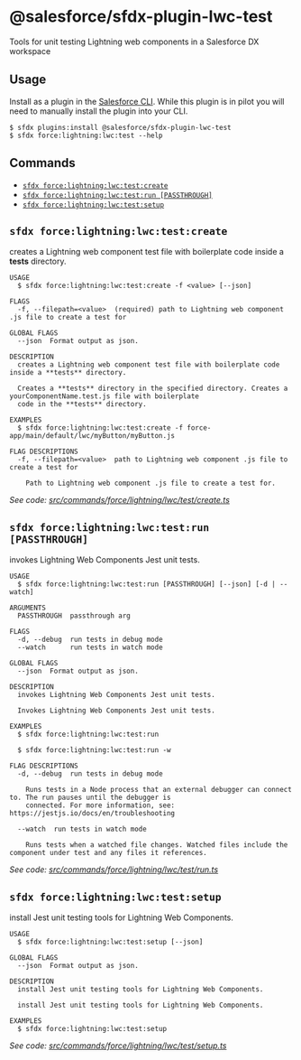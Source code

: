 # @salesforce/sfdx-plugin-lwc-test

Tools for unit testing Lightning web components in a Salesforce DX workspace

## Usage

Install as a plugin in the [Salesforce CLI](https://developer.salesforce.com/tools/sfdxcli). While this plugin is in pilot you will need to manually install the plugin into your CLI.

```sh-session
$ sfdx plugins:install @salesforce/sfdx-plugin-lwc-test
$ sfdx force:lightning:lwc:test --help
```

## Commands

<!-- commands -->

- [`sfdx force:lightning:lwc:test:create`](#sfdx-forcelightninglwctestcreate)
- [`sfdx force:lightning:lwc:test:run [PASSTHROUGH]`](#sfdx-forcelightninglwctestrun-passthrough)
- [`sfdx force:lightning:lwc:test:setup`](#sfdx-forcelightninglwctestsetup)

## `sfdx force:lightning:lwc:test:create`

creates a Lightning web component test file with boilerplate code inside a **tests** directory.

```
USAGE
  $ sfdx force:lightning:lwc:test:create -f <value> [--json]

FLAGS
  -f, --filepath=<value>  (required) path to Lightning web component .js file to create a test for

GLOBAL FLAGS
  --json  Format output as json.

DESCRIPTION
  creates a Lightning web component test file with boilerplate code inside a **tests** directory.

  Creates a **tests** directory in the specified directory. Creates a yourComponentName.test.js file with boilerplate
  code in the **tests** directory.

EXAMPLES
  $ sfdx force:lightning:lwc:test:create -f force-app/main/default/lwc/myButton/myButton.js

FLAG DESCRIPTIONS
  -f, --filepath=<value>  path to Lightning web component .js file to create a test for

    Path to Lightning web component .js file to create a test for.
```

_See code: [src/commands/force/lightning/lwc/test/create.ts](https://github.com/salesforce/sfdx-plugin-lwc-test/blob/v1.0.1/src/commands/force/lightning/lwc/test/create.ts)_

## `sfdx force:lightning:lwc:test:run [PASSTHROUGH]`

invokes Lightning Web Components Jest unit tests.

```
USAGE
  $ sfdx force:lightning:lwc:test:run [PASSTHROUGH] [--json] [-d | --watch]

ARGUMENTS
  PASSTHROUGH  passthrough arg

FLAGS
  -d, --debug  run tests in debug mode
  --watch      run tests in watch mode

GLOBAL FLAGS
  --json  Format output as json.

DESCRIPTION
  invokes Lightning Web Components Jest unit tests.

  Invokes Lightning Web Components Jest unit tests.

EXAMPLES
  $ sfdx force:lightning:lwc:test:run

  $ sfdx force:lightning:lwc:test:run -w

FLAG DESCRIPTIONS
  -d, --debug  run tests in debug mode

    Runs tests in a Node process that an external debugger can connect to. The run pauses until the debugger is
    connected. For more information, see: https://jestjs.io/docs/en/troubleshooting

  --watch  run tests in watch mode

    Runs tests when a watched file changes. Watched files include the component under test and any files it references.
```

_See code: [src/commands/force/lightning/lwc/test/run.ts](https://github.com/salesforce/sfdx-plugin-lwc-test/blob/v1.0.1/src/commands/force/lightning/lwc/test/run.ts)_

## `sfdx force:lightning:lwc:test:setup`

install Jest unit testing tools for Lightning Web Components.

```
USAGE
  $ sfdx force:lightning:lwc:test:setup [--json]

GLOBAL FLAGS
  --json  Format output as json.

DESCRIPTION
  install Jest unit testing tools for Lightning Web Components.

  install Jest unit testing tools for Lightning Web Components.

EXAMPLES
  $ sfdx force:lightning:lwc:test:setup
```

_See code: [src/commands/force/lightning/lwc/test/setup.ts](https://github.com/salesforce/sfdx-plugin-lwc-test/blob/v1.0.1/src/commands/force/lightning/lwc/test/setup.ts)_

<!-- commandsstop -->
